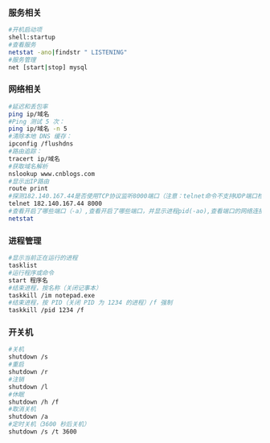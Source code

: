 <!--
 * @Author: 程英明
 * @Date: 2022-09-25 16:29:20
 * @LastEditTime: 2022-09-25 20:50:19
 * @LastEditors: 程英明
 * @Description: 
 * @FilePath: \doc-man\docs\os\win\commond.md
 * QQ:504875043@qq.com
-->
### 服务相关
```sh
#开机启动项
shell:startup
#查看服务
netstat -ano|findstr " LISTENING"
#服务管理
net [start|stop] mysql
```
### 网络相关
```sh
#延迟和丢包率
ping ip/域名
#Ping 测试 5 次：
ping ip/域名 -n 5
#清除本地 DNS 缓存：
ipconfig /flushdns
#路由追踪：
tracert ip/域名
#获取域名解析
nslookup www.cnblogs.com
#显示出IP路由
route print
#探测182.140.167.44是否使用TCP协议监听8000端口（注意：telnet命令不支持UDP端口检测）
telnet 182.140.167.44 8000
#查看开启了哪些端口（-a）,查看开启了哪些端口，并显示进程pid(-ao),查看端口的网络连接情况(-n),查看正在进行的工作(-v),查看tcp协议的使用情况(-p tcp)
netstat
```
### 进程管理
```sh
#显示当前正在运行的进程
tasklist
#运行程序或命令
start 程序名
#结束进程，按名称（关闭记事本）
taskkill /im notepad.exe
#结束进程，按 PID（关闭 PID 为 1234 的进程）/f 强制
taskkill /pid 1234 /f
```
### 开关机
```sh
#关机
shutdown /s
#重启
shutdown /r
#注销
shutdown /l
#休眠
shutdown /h /f
#取消关机
shutdown /a
#定时关机（3600 秒后关机）
shutdown /s /t 3600
```